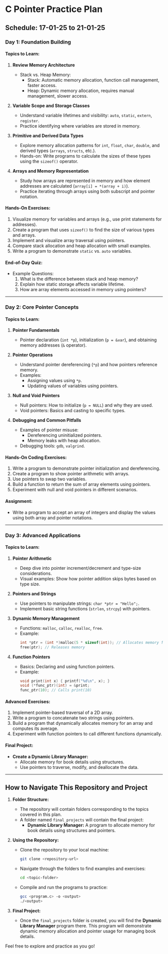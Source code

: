 # C Pointer Practice Plan

## Schedule: 17-01-25 to 21-01-25

### Day 1: Foundation Building

#### Topics to Learn:
1. **Review Memory Architecture**
   - Stack vs. Heap Memory:
     - Stack: Automatic memory allocation, function call management, faster access.
     - Heap: Dynamic memory allocation, requires manual management, slower access.

2. **Variable Scope and Storage Classes**
   - Understand variable lifetimes and visibility: `auto`, `static`, `extern`, `register`.
   - Practice identifying where variables are stored in memory.

3. **Primitive and Derived Data Types**
   - Explore memory allocation patterns for `int`, `float`, `char`, `double`, and derived types (`arrays`, `structs`, etc.).
   - Hands-on: Write programs to calculate the sizes of these types using the `sizeof()` operator.

4. **Arrays and Memory Representation**
   - Study how arrays are represented in memory and how element addresses are calculated (`array[i] = *(array + i)`).
   - Practice iterating through arrays using both subscript and pointer notation.

#### Hands-On Exercises:
1. Visualize memory for variables and arrays (e.g., use print statements for addresses).
2. Create a program that uses `sizeof()` to find the size of various types and arrays.
3. Implement and visualize array traversal using pointers.
4. Compare stack allocation and heap allocation with small examples.
5. Write a program to demonstrate `static` vs. `auto` variables.

#### End-of-Day Quiz:
- Example Questions:
  1. What is the difference between stack and heap memory?
  2. Explain how static storage affects variable lifetime.
  3. How are array elements accessed in memory using pointers?

---

### Day 2: Core Pointer Concepts

#### Topics to Learn:
1. **Pointer Fundamentals**
   - Pointer declaration (`int *p`), initialization (`p = &var`), and obtaining memory addresses (`&` operator).

2. **Pointer Operations**
   - Understand pointer dereferencing (`*p`) and how pointers reference memory.
   - Examples:
     - Assigning values using `*p`.
     - Updating values of variables using pointers.

3. **Null and Void Pointers**
   - Null pointers: How to initialize (`p = NULL`) and why they are used.
   - Void pointers: Basics and casting to specific types.

4. **Debugging and Common Pitfalls**
   - Examples of pointer misuse:
     - Dereferencing uninitialized pointers.
     - Memory leaks with heap allocation.
   - Debugging tools: `gdb`, `valgrind`.

#### Hands-On Coding Exercises:
1. Write a program to demonstrate pointer initialization and dereferencing.
2. Create a program to show pointer arithmetic with arrays.
3. Use pointers to swap two variables.
4. Build a function to return the sum of array elements using pointers.
5. Experiment with null and void pointers in different scenarios.

#### Assignment:
- Write a program to accept an array of integers and display the values using both array and pointer notations.

---

### Day 3: Advanced Applications

#### Topics to Learn:
1. **Pointer Arithmetic**
   - Deep dive into pointer increment/decrement and type-size considerations.
   - Visual examples: Show how pointer addition skips bytes based on type size.

2. **Pointers and Strings**
   - Use pointers to manipulate strings: `char *ptr = "Hello";`.
   - Implement basic string functions (`strlen`, `strcpy`) with pointers.

3. **Dynamic Memory Management**
   - Functions: `malloc`, `calloc`, `realloc`, `free`.
   - Example:
     ```c
     int *ptr = (int *)malloc(5 * sizeof(int)); // Allocates memory for 5 integers
     free(ptr); // Releases memory
     ```

4. **Function Pointers**
   - Basics: Declaring and using function pointers.
   - Example:
     ```c
     void print(int x) { printf("%d\n", x); }
     void (*func_ptr)(int) = &print;
     func_ptr(10); // Calls print(10)
     ```

#### Advanced Exercises:
1. Implement pointer-based traversal of a 2D array.
2. Write a program to concatenate two strings using pointers.
3. Build a program that dynamically allocates memory for an array and computes its average.
4. Experiment with function pointers to call different functions dynamically.

#### Final Project:
- **Create a Dynamic Library Manager:**
  - Allocate memory for book details using structures.
  - Use pointers to traverse, modify, and deallocate the data.

---

## How to Navigate This Repository and Project

1. **Folder Structure:**
   - The repository will contain folders corresponding to the topics covered in this plan.
   - A folder named `final_projects` will contain the final project:
     - **Dynamic Library Manager:** A program to allocate memory for book details using structures and pointers.

2. **Using the Repository:**
   - Clone the repository to your local machine:
     ```bash
     git clone <repository-url>
     ```
   - Navigate through the folders to find examples and exercises:
     ```bash
     cd <topic-folder>
     ```
   - Compile and run the programs to practice:
     ```bash
     gcc <program.c> -o <output>
     ./<output>
     ```

3. **Final Project:**
   - Once the `final_projects` folder is created, you will find the **Dynamic Library Manager** program there. This program will demonstrate dynamic memory allocation and pointer usage for managing book details.

Feel free to explore and practice as you go!
